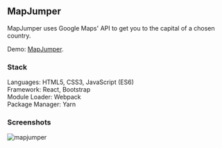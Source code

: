 ## MapJumper

MapJumper uses Google Maps' API to get you to the capital of a chosen country.

Demo: [MapJumper](https://tamaramarr.github.io/map-jumper/).

### Stack

Languages: HTML5, CSS3, JavaScript (ES6)<br />
Framework: React, Bootstrap<br />
Module Loader: Webpack<br />
Package Manager: Yarn<br />

### Screenshots

![mapjumper](https://user-images.githubusercontent.com/25713765/34471104-9dbc1d02-ef3f-11e7-98ca-850db30be1ef.png)
